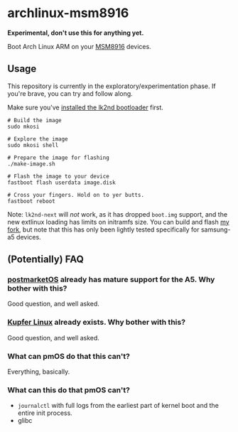 # archlinux-msm8916

**Experimental, don't use this for anything yet.**

Boot Arch Linux ARM on your [MSM8916](https://wiki.postmarketos.org/wiki/Qualcomm_Snapdragon_410/412_(MSM8916)#Devices) devices.

## Usage

This repository is currently in the exploratory/experimentation phase. If you're brave, you can try and follow along.

Make sure you've [installed the lk2nd bootloader][5] first.

```
# Build the image
sudo mkosi

# Explore the image
sudo mkosi shell

# Prepare the image for flashing
./make-image.sh

# Flash the image to your device
fastboot flash userdata image.disk

# Cross your fingers. Hold on to yer butts.
fastboot reboot
```

Note: `lk2nd-next` will *not* work, as it has dropped `boot.img` support, and the new extlinux loading has limits on initramfs size. You can build and flash [my fork][7], but note that this has only been lightly tested specifically for samsung-a5 devices.

## (Potentially) FAQ

### [postmarketOS][3] already has mature support for the A5. Why bother with this?

Good question, and well asked.

### [Kupfer Linux][6] already exists. Why bother with this?

Good question, and well asked.

### What can pmOS do that this can't?

Everything, basically.

### What can this do that pmOS can't?

 * `journalctl` with full logs from the earliest part of kernel boot and the entire init process.
 * glibc

[1]: https://wiki.postmarketos.org/wiki/Samsung_Galaxy_A5_2015_(samsung-a5)
[2]: https://github.com/systemd/mkosi
[3]: https://postmarketos.org/
[4]: https://github.com/msm8916-mainline/lk2nd#lk2nd
[5]: https://github.com/msm8916-mainline/lk2nd#installation
[6]: https://kupfer.gitlab.io/
[7]: https://github.com/samcday/lk2nd
